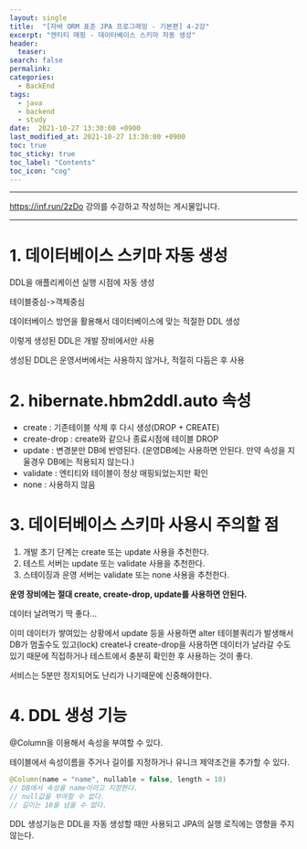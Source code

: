 ```yaml
---
layout: single
title:  "[자바 ORM 표준 JPA 프로그래밍 - 기본편] 4-2강"
excerpt: "엔티티 매핑 - 데이터베이스 스키마 자동 생성"
header:
  teaser: 
search: false
permalink:
categories: 
  - BackEnd
tags:
  - java
  - backend
  - study
date:  2021-10-27 13:30:00 +0900
last_modified_at: 2021-10-27 13:30:00 +0900
toc: true
toc_sticky: true
toc_label: "Contents"
toc_icon: "cog"
---
```

---

https://inf.run/2zDo 강의를 수강하고 작성하는 게시물입니다.

---

# 1. 데이터베이스 스키마 자동 생성

DDL을 애플리케이션 실행 시점에 자동 생성

테이블중심->객체중심

데이터베이스 방언을 활용해서 데이터베이스에 맞는 적절한 DDL 생성

이렇게 생성된 DDL은 개발 장비에서만 사용

생성된 DDL은 운영서버에서는 사용하지 않거나, 적절히 다듬은 후 사용

# 2. hibernate.hbm2ddl.auto 속성

- create : 기존테이블 삭제 후 다시 생성(DROP + CREATE)
- create-drop : create와 같으나 종료시점에 테이블 DROP
- update : 변경분만 DB에 반영된다. (운영DB에는 사용하면 안된다. 만약 속성을 지울경우 DB에는 적용되지 않는다.)
- validate : 엔티티와 테이블이 정상 매핑되었는지만 확인
- none : 사용하지 않음

# 3. 데이터베이스 스키마 사용시 주의할 점

1. 개발 초기 단계는 create 또는 update 사용을 추천한다.
2. 테스트 서버는 update 또는 validate 사용을 추천한다.
3. 스테이징과 운영 서버는 validate 또는 none 사용을 추천한다.

**운영 장비에는 절대 create, create-drop, update를 사용하면 안된다.**

데이터 날려먹기 딱 좋다...

이미 데이터가 쌓여있는 상황에서 update 등을 사용하면 alter 테이블쿼리가 발생해서 DB가 멈출수도 있고(lock) create나 create-drop을 사용하면 데이터가 날라갈 수도 있기 때문에 직접하거나 테스트에서 충분히 확인한 후 사용하는 것이 좋다. 

서비스는 5분만 정지되어도 난리가 나기때문에 신중해야한다.

# 4. DDL 생성 기능

@Column을 이용해서 속성을 부여할 수 있다.

테이블에서 속성이름을 주거나 길이를 지정하거나 유니크 제약조건을 추가할 수 있다.

```java
@Column(name = "name", nullable = false, length = 10)
// DB에서 속성을 name이라고 지정한다.
// null값을 부여할 수 없다.
// 길이는 10을 넘을 수 없다.
```

DDL 생성기능은 DDL을 자동 생성할 때만 사용되고 JPA의 실행 로직에는 영향을 주지 않는다.

